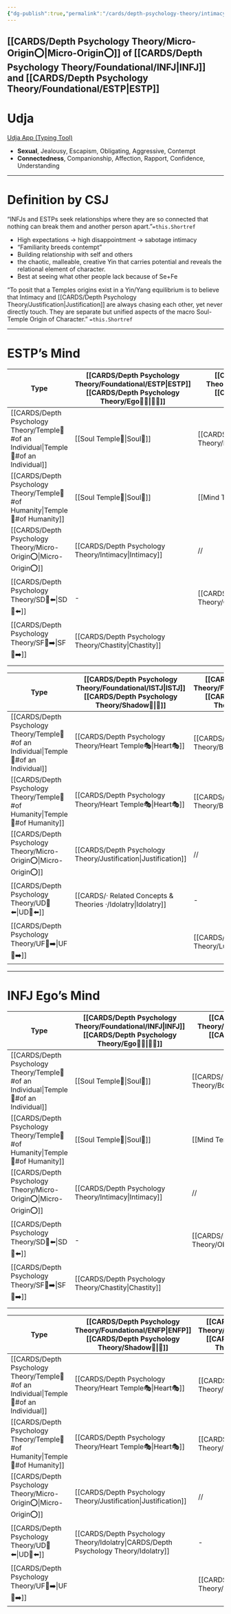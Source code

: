 ```yaml
---
{"dg-publish":true,"permalink":"/cards/depth-psychology-theory/intimacy/","noteIcon":"1","created":"2022-12-31T17:35:54.658+01:00","updated":"2023-05-27T15:36:22.405+02:00"}
---
```


[[CARDS/Depth Psychology Theory/Micro-Origin⭕\|Micro-Origin⭕]] of [[CARDS/Depth Psychology Theory/Foundational/INFJ\|INFJ]] and [[CARDS/Depth Psychology Theory/Foundational/ESTP\|ESTP]] 
---
# Udja
[Udja App (Typing Tool)](https://www.udja.app/#/)
- **Sexual**, Jealousy, Escapism, Obligating, Aggressive, Contempt
- **Connectedness**, Companionship, Affection, Rapport, Confidence, Understanding
---
# Definition by CSJ

<div class="transclusion internal-embed is-loaded"><div class="markdown-embed">



“INFJs and ESTPs seek relationships where they are so connected that nothing can break them and another person apart.”`=this.Shortref` 

</div></div>

- High expectations → high disappointment → sabotage intimacy 
- “Familiarity breeds contempt”
- Building relationship with self and others 
- the chaotic, malleable, creative Yin that carries potential and reveals the relational element of character.
- Best at seeing what other people lack because of Se+Fe

<div class="transclusion internal-embed is-loaded"><div class="markdown-embed">



“To posit that a Temples origins exist in a Yin/Yang equilibrium is to believe that Intimacy and [[CARDS/Depth Psychology Theory/Justification\|Justification]] are always chasing each other, yet never directly touch. They are separate but unified aspects of the macro Soul-Temple Origin of Character.” `=this.Shortref` 

</div></div>

---
# ESTP’s Mind 

| Type             | [[CARDS/Depth Psychology Theory/Foundational/ESTP\|ESTP]]  [[CARDS/Depth Psychology Theory/Ego🙋‍♂️\|🙋‍♂️]] | [[CARDS/Depth Psychology Theory/Foundational/INFJ\|INFJ]]  [[CARDS/Depth Psychology Theory/Sub🤸\|🤸]] |
| -------------------- | ---------------------------- | -------------------------- |
| [[CARDS/Depth Psychology Theory/Temple🙏#of an Individual\|Temple🙏#of an Individual]]       | [[Soul Temple👥\|Soul👥]]| [[CARDS/Depth Psychology Theory/Body Temple 🌳\|Mind⚒️]] |
| [[CARDS/Depth Psychology Theory/Temple🙏#of Humanity\|Temple🙏#of Humanity]]| [[Soul Temple👥\|Soul👥]] | [[Mind Temple\|Mind⚒️]] |
| [[CARDS/Depth Psychology Theory/Micro-Origin⭕\|Micro-Origin⭕]] | [[CARDS/Depth Psychology Theory/Intimacy\|Intimacy]]      | //                         |
| [[CARDS/Depth Psychology Theory/SD🤸⬅️\|SD🤸⬅️]]               |              -                | [[CARDS/Depth Psychology Theory/Objectification\|Objectification]]              |
| [[CARDS/Depth Psychology Theory/SF🤸➡️\|SF🤸➡️]]               |      [[CARDS/Depth Psychology Theory/Chastity\|Chastity]]           |           |
|                      |                              |                            |

| Type             | [[CARDS/Depth Psychology Theory/Foundational/ISTJ\|ISTJ]][[CARDS/Depth Psychology Theory/Shadow👥\|👤]]          | [[CARDS/Depth Psychology Theory/Foundational/ENFP\|ENFP]]  [[CARDS/Depth Psychology Theory/Superego👹\|👹]] |
| -------------------- | ---------------------------- | -------------------------- |
| [[CARDS/Depth Psychology Theory/Temple🙏#of an Individual\|Temple🙏#of an Individual]]      | [[CARDS/Depth Psychology Theory/Heart Temple🎭\|Heart🎭]]| [[CARDS/Depth Psychology Theory/Body Temple 🌳\|Body🌳]]|
| [[CARDS/Depth Psychology Theory/Temple🙏#of Humanity\|Temple🙏#of Humanity]] | [[CARDS/Depth Psychology Theory/Heart Temple🎭\|Heart🎭]]| [[CARDS/Depth Psychology Theory/Body Temple 🌳\|Body🌳]] |
| [[CARDS/Depth Psychology Theory/Micro-Origin⭕\|Micro-Origin⭕]] | [[CARDS/Depth Psychology Theory/Justification\|Justification]]     | //                         |
| [[CARDS/Depth Psychology Theory/UD👤⬅️\|UD👤⬅️]]               | [[CARDS/· Related Concepts & Theories ·/Idolatry\|Idolatry]]               |   -        |
| [[CARDS/Depth Psychology Theory/UF👤➡️\|UF👤➡️]]               |                        |   [[CARDS/Depth Psychology Theory/Lust\|Lust]]     |

---
# INFJ Ego’s Mind 

| Type             |  [[CARDS/Depth Psychology Theory/Foundational/INFJ\|INFJ]]  [[CARDS/Depth Psychology Theory/Ego🙋‍♂️\|🙋‍♂️]] | [[CARDS/Depth Psychology Theory/Foundational/ESTP\|ESTP]]  [[CARDS/Depth Psychology Theory/Sub🤸\|🤸]] |
| -------------------- | ---------------------------- | -------------------------- |
| [[CARDS/Depth Psychology Theory/Temple🙏#of an Individual\|Temple🙏#of an Individual]]        | [[Soul Temple👥\|Soul👥]]| [[CARDS/Depth Psychology Theory/Body Temple 🌳\|Mind⚒️]] |
| [[CARDS/Depth Psychology Theory/Temple🙏#of Humanity\|Temple🙏#of Humanity]]| [[Soul Temple👥\|Soul👥]] | [[Mind Temple\|Mind⚒️]] |
| [[CARDS/Depth Psychology Theory/Micro-Origin⭕\|Micro-Origin⭕]] | [[CARDS/Depth Psychology Theory/Intimacy\|Intimacy]]      | //                         |
| [[CARDS/Depth Psychology Theory/SD🤸⬅️\|SD🤸⬅️]]               |              -                | [[CARDS/Depth Psychology Theory/Objectification\|Objectification]]              |
| [[CARDS/Depth Psychology Theory/SF🤸➡️\|SF🤸➡️]]               |   [[CARDS/Depth Psychology Theory/Chastity\|Chastity]]               |         |
|                      |                              |                            |

| Type                     | [[CARDS/Depth Psychology Theory/Foundational/ENFP\|ENFP]]  [[CARDS/Depth Psychology Theory/Shadow👥\|👤]]   | [[CARDS/Depth Psychology Theory/Foundational/ISTJ\|ISTJ]]  [[CARDS/Depth Psychology Theory/Superego👹\|👹]] |
| ------------------------ | ---------------------------- | ---------------------------- |
| [[CARDS/Depth Psychology Theory/Temple🙏#of an Individual\|Temple🙏#of an Individual]]     | [[CARDS/Depth Psychology Theory/Heart Temple🎭\|Heart🎭]] | [[CARDS/Depth Psychology Theory/Body Temple 🌳\|Body🌳]]   |
| [[CARDS/Depth Psychology Theory/Temple🙏#of Humanity\|Temple🙏#of Humanity]] | [[CARDS/Depth Psychology Theory/Heart Temple🎭\|Heart🎭]] | [[CARDS/Depth Psychology Theory/Body Temple 🌳\|Body🌳]]   |
| [[CARDS/Depth Psychology Theory/Micro-Origin⭕\|Micro-Origin⭕]]     | [[CARDS/Depth Psychology Theory/Justification\|Justification]]            | //                           |
| [[CARDS/Depth Psychology Theory/UD👤⬅️\|UD👤⬅️]]                   | [[CARDS/Depth Psychology Theory/Idolatry\|CARDS/Depth Psychology Theory/Idolatry]]                 | -                            |
| [[CARDS/Depth Psychology Theory/UF👤➡️\|UF👤➡️]]                   |                      |   [[CARDS/Depth Psychology Theory/Lust\|Lust]]                          |
